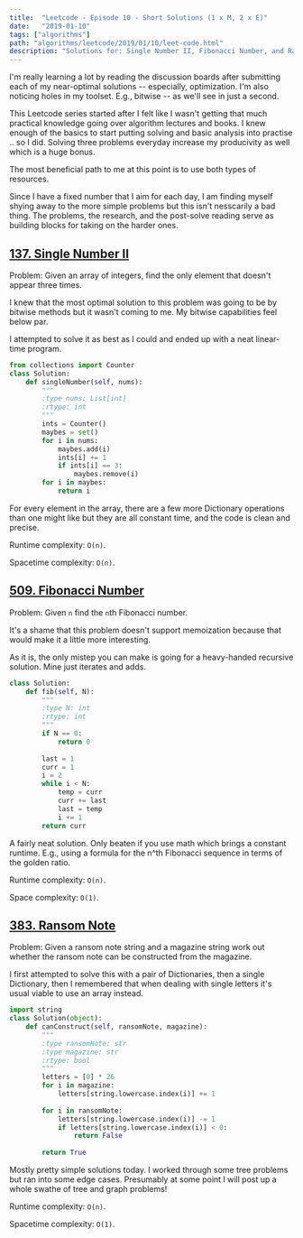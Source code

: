 ```yaml
---
title:  "Leetcode - Episode 10 - Short Solutions (1 x M, 2 x E)"
date:   "2019-01-10"
tags: ["algorithms"]
path: "algorithms/leetcode/2019/01/10/leet-code.html"
description: "Solutions for: Single Number II, Fibonacci Number, and Ransom Note."
---
```


I'm really learning a lot by reading the discussion boards after submitting each of my near-optimal solutions -- especially, optimization. I'm also noticing holes in my toolset. E.g., bitwise -- as we'll see in just a second.

This Leetcode series started after I felt like I wasn't getting that much practical knowledge going over algorithm lectures and books. I knew enough of the basics to start putting solving and basic analysis into practise .. so I did. Solving three problems everyday increase my producivity as well which is a huge bonus.

The most beneficial path to me at this point is to use both types of resources.

Since I have a fixed number that I aim for each day, I am finding myself shying away to the more simple problems but this isn't nesscarily a bad thing. The problems, the research, and the post-solve reading serve as building blocks for taking on the harder ones.

## [137. Single Number II](https://leetcode.com/problems/single-number-ii/)

Problem: Given an array of integers, find the only element that doesn't appear three times.

I knew that the most optimal solution to this problem was going to be by bitwise methods but it wasn't coming to me. My bitwise capabilities feel below par.

I attempted to solve it as best as I could and ended up with a neat linear-time program.

```python
from collections import Counter
class Solution:
    def singleNumber(self, nums):
        """
        :type nums: List[int]
        :rtype: int
        """
        ints = Counter()
        maybes = set()
        for i in nums:
            maybes.add(i)
            ints[i] += 1
            if ints[i] == 3:
                maybes.remove(i)
        for i in maybes:
            return i
```

For every element in the array, there are a few more Dictionary operations than one might like but they are all constant time, and the code is clean and precise.

Runtime complexity: `O(n)`.

Spacetime complexity: `O(n)`.

## [509. Fibonacci Number](https://leetcode.com/problems/fibonacci-number/)

Problem: Given `n` find the `n`th Fibonacci number.

It's a shame that this problem doesn't support memoization because that would make it a little more interesting.

As it is, the only mistep you can make is going for a heavy-handed recursive solution. Mine just iterates and adds.

```python
class Solution:
    def fib(self, N):
        """
        :type N: int
        :rtype: int
        """
        if N == 0:
            return 0
        
        last = 1
        curr = 1
        i = 2
        while i < N:
            temp = curr
            curr += last
            last = temp
            i += 1
        return curr
```

A fairly neat solution. Only beaten if you use math which brings a constant runtime. E.g., using a formula for the n^th Fibonacci sequence in terms of the golden ratio.

Runtime complexity: `O(n)`.

Space complexity: `O(1)`.

## [383. Ransom Note](https://leetcode.com/problems/ransom-note/)

Problem: Given a ransom note string and a magazine string work out whether the ransom note can be constructed from the magazine.

I first attempted to solve this with a pair of Dictionaries, then a single Dictionary, then I remembered that when dealing with single letters it's usual viable to use an array instead.

```python
import string
class Solution(object):
    def canConstruct(self, ransomNote, magazine):
        """
        :type ransomNote: str
        :type magazine: str
        :rtype: bool
        """
        letters = [0] * 26
        for i in magazine:
            letters[string.lowercase.index(i)] += 1
        
        for i in ransomNote:
            letters[string.lowercase.index(i)] -= 1
            if letters[string.lowercase.index(i)] < 0:
                return False
        
        return True
```

Mostly pretty simple solutions today. I worked through some tree problems but ran into some edge cases. Presumably at some point I will post up a whole swathe of tree and graph problems!

Runtime complexity: `O(n)`.

Spacetime complexity: `O(1)`.
